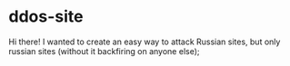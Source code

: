 # ddos-site

Hi there!
I wanted to create an easy way to attack Russian sites,
but only russian sites
(without it backfiring on anyone else);